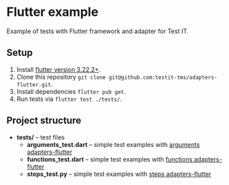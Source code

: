 # Flutter example

Example of tests with Flutter framework and adapter for Test IT.

## Setup

1. Install [flutter version 3.22.2+](https://docs.flutter.dev/release/archive).
2. Clone this repository `git clone git@github.com:testit-tms/adapters-flutter.git`.
3. Install dependencies `flutter pub get`.
4. Run tests via `flutter test ./tests/`.

## Project structure

* **tests/** – test files
    * **arguments_test.dart** – simple test examples
      with [arguments adapters-flutter](https://github.com/testit-tms/adapters-flutter?tab=readme-ov-file#metadata-of-autotest)
    * **functions_test.dart** – simple test examples
      with [functions adapters-flutter](https://github.com/testit-tms/adapters-flutter?tab=readme-ov-file#metadata-of-autotest)
    * **steps_test.py** – simple test examples
      with [steps adapters-flutter](https://github.com/testit-tms/adapters-flutter?tab=readme-ov-file#metadata-of-autotest)
